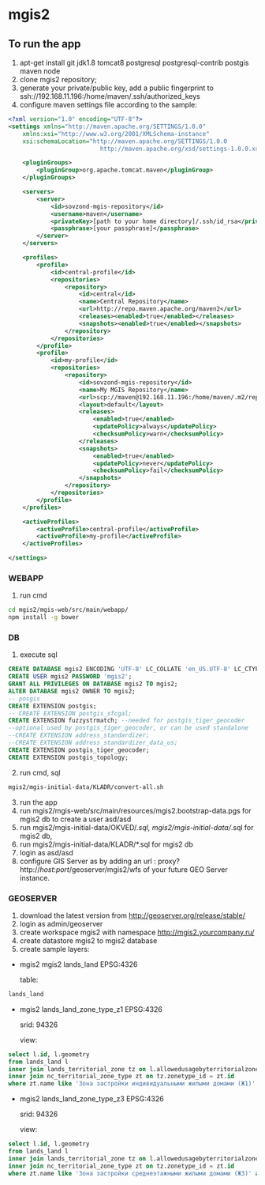 # mgis2

## To run the app


1. apt-get install git jdk1.8 tomcat8 postgresql postgresql-contrib postgis maven node
2. clone mgis2 repository;
3. generate your private/public key, add a public fingerprint to ssh://192.168.11.196:/home/maven/.ssh/authorized_keys
4. configure maven settings file according to the sample:

```xml
<?xml version="1.0" encoding="UTF-8"?>
<settings xmlns="http://maven.apache.org/SETTINGS/1.0.0"
	xmlns:xsi="http://www.w3.org/2001/XMLSchema-instance"
	xsi:schemaLocation="http://maven.apache.org/SETTINGS/1.0.0
                          http://maven.apache.org/xsd/settings-1.0.0.xsd">

	<pluginGroups>
		<pluginGroup>org.apache.tomcat.maven</pluginGroup>
	</pluginGroups>

	<servers>
		<server>
			<id>sovzond-mgis-repository</id>
			<username>maven</username>
			<privateKey>[path to your home directory]/.ssh/id_rsa</privateKey>
			<passphrase>[your passphrase]</passphrase>
		</server>
	</servers>

	<profiles>
		<profile>
			<id>central-profile</id>
			<repositories>
				<repository>
					<id>central</id>
					<name>Central Repository</name>
					<url>http://repo.maven.apache.org/maven2</url>
					<releases><enabled>true</enabled></releases>
					<snapshots><enabled>true</enabled></snapshots>
				</repository>
			</repositories>
		</profile>
		<profile>
			<id>my-profile</id>
			<repositories>
				<repository>
					<id>sovzond-mgis-repository</id>
					<name>My MGIS Repository</name>
					<url>scp://maven@192.168.11.196:/home/maven/.m2/repository</url>
					<layout>default</layout>
					<releases>
						<enabled>true</enabled>
						<updatePolicy>always</updatePolicy>
						<checksumPolicy>warn</checksumPolicy>
					</releases>
					<snapshots>
						<enabled>true</enabled>
						<updatePolicy>never</updatePolicy>
						<checksumPolicy>fail</checksumPolicy>
					</snapshots>
				</repository>
			</repositories>
		</profile>
	</profiles>

	<activeProfiles>
		<activeProfile>central-profile</activeProfile>
		<activeProfile>my-profile</activeProfile>
	</activeProfiles>

</settings>
```


### WEBAPP

1. run cmd

```bash
cd mgis2/mgis-web/src/main/webapp/
npm install -g bower
```


### DB

1. execute sql
```sql
CREATE DATABASE mgis2 ENCODING 'UTF-8' LC_COLLATE 'en_US.UTF-8' LC_CTYPE 'en_US.UTF-8';
CREATE USER mgis2 PASSWORD 'mgis2';
GRANT ALL PRIVILEGES ON DATABASE mgis2 TO mgis2;
ALTER DATABASE mgis2 OWNER TO mgis2;
-- posgis
CREATE EXTENSION postgis;
-- CREATE EXTENSION postgis_sfcgal;
CREATE EXTENSION fuzzystrmatch; --needed for postgis_tiger_geocoder
--optional used by postgis_tiger_geocoder, or can be used standalone
--CREATE EXTENSION address_standardizer;
--CREATE EXTENSION address_standardizer_data_us;
CREATE EXTENSION postgis_tiger_geocoder;
CREATE EXTENSION postgis_topology;
```

2. run cmd, sql
```bash
mgis2/mgis-initial-data/KLADR/convert-all.sh
```

3. run the app
4. run mgis2/mgis-web/src/main/resources/mgis2.bootstrap-data.pgs for mgis2 db to create a user asd/asd
5. run mgis2/mgis-initial-data/OKVED/*.sql, mgis2/mgis-initial-data/*.sql for mgis2 db,
6. run mgis2/mgis-initial-data/KLADR/*.sql for mgis2 db
7. login as asd/asd
8. configure GIS Server as by adding an url : proxy?http://*host*:*port*/geoserver/mgis2/wfs of your future GEO Server instance.

### GEOSERVER

1. download the latest version from http://geoserver.org/release/stable/
2. login as admin/geoserver
3. create workspace mgis2 with namespace http://mgis2.yourcompany.ru/
4. create datastore mgis2 to mgis2 database
5. create sample layers:

* mgis2 	mgis2 	lands_land			EPSG:4326

    table:
```sql
lands_land
```

* mgis2 	lands_land_zone_type_z1 		EPSG:4326

    srid: 94326

    view:
```sql
select l.id, l.geometry
from lands_land l
inner join lands_territorial_zone tz on l.allowedusagebyterritorialzone_id = tz.id
inner join nc_territorial_zone_type zt on tz.zonetype_id = zt.id
where zt.name like 'Зона застройки индивидуальными жилыми домами (Ж1)' and l.geometry is not null
```

* mgis2 	lands_land_zone_type_z3		EPSG:4326

    srid: 94326

    view:
```sql
select l.id, l.geometry
from lands_land l
inner join lands_territorial_zone tz on l.allowedusagebyterritorialzone_id = tz.id
inner join nc_territorial_zone_type zt on tz.zonetype_id = zt.id
where zt.name like 'Зона застройки среднеэтажными жилыми домами (Ж3)' and l.geometry is not null
```
